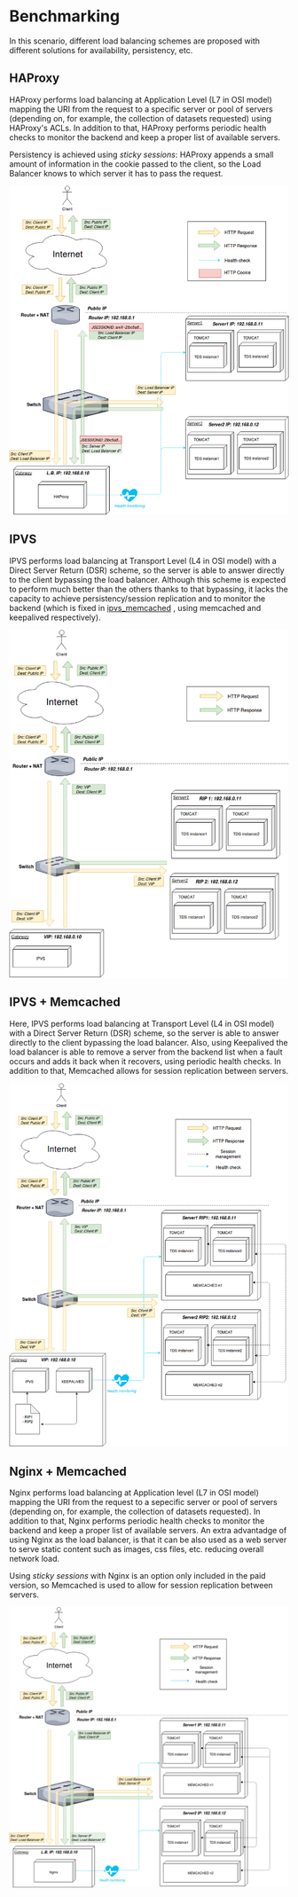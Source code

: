 # Benchmarking #

In this scenario, different load balancing schemes are proposed with different solutions for availability, persistency, etc.

## HAProxy ##
HAProxy performs load balancing at Application Level (L7 in OSI model) mapping the URI from the request to a specific server or pool of servers (depending on, for example, the collection of datasets
requested) using HAProxy's ACLs. In addition to that, HAProxy performs periodic health checks to monitor the backend and keep a proper list of available servers.

Persistency is achieved using _sticky sessions_: HAProxy appends a small amount of information in the cookie passed to the client, so the Load Balancer knows to which server it has to pass the request.

![Diagram HAProxy](./haproxy_thredds/haproxy_diagram.png)

## IPVS ##
IPVS performs load balancing at Transport Level (L4 in OSI model) with a Direct Server Return (DSR) scheme, so the server is able to answer directly to the client bypassing the load balancer. Although this 
scheme is expected to perform much better than the others thanks to that bypassing, it lacks the capacity to achieve persistency/session replication and to monitor the backend (which is fixed in [ipvs_memcached](./ipvs_memcached)
, using memcached and keepalived respectively).


![Diagram IPVS](./ipvs_thredds/ipvs_diagram.png)

## IPVS + Memcached ##
Here, IPVS performs load balancing at Transport Level (L4 in OSI model) with a Direct Server Return (DSR) scheme, so the server is able to answer directly to the client bypassing the load balancer. Also,
using Keepalived the load balancer is able to remove a server from the backend list when a fault occurs and adds it back when it recovers, using periodic health checks. In addition to that, Memcached allows 
for session replication between servers.

![Diagram IPVS_Memcached](./ipvs_memcached_thredds/ipvs_memcached_diagram.png)

## Nginx + Memcached ##
Nginx performs load balancing at Application level (L7 in OSI model) mapping the URI from the request to a sepecific server or pool of servers (depending on, for example, the collection of datasets
requested). In addition to that, Nginx performs periodic health checks to monitor the backend and keep a proper list of available servers. An extra advantadge of using Nginx as the load balancer, is that
it can be also used as a web server to serve static content such as images, css files, etc. reducing overall network load.

Using _sticky sessions_ with Nginx is an option only included in the paid version, so Memcached is used to allow for session replication between servers.

![Diagram Nginx_Memcached](./nginx_memcached_thredds/nginx_memcached_diagram.png)

